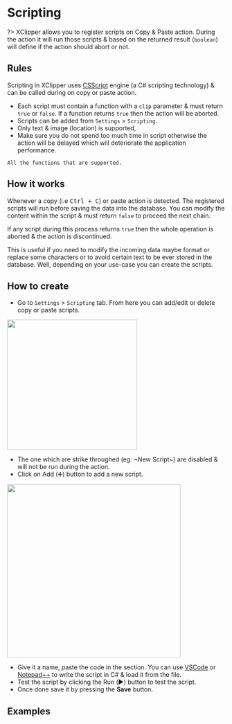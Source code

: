 # Scripting

?> XClipper allows you to register scripts on Copy & Paste action. During the action it will run those scripts & based on the returned result (`boolean`) will define if the action should abort or not.

## Rules <!-- {docsify-ignore} -->

Scripting in XClipper uses [CSScript](http://www.csscript.net/) engine (a C# scripting technology) & can be called during on copy or paste action.

- Each script must contain a function with a `clip` parameter & must return `true` or `false`. If a function returns `true` then the action will be aborted.
- Scripts can be added from `Settings` > `Scripting`.
- Only text & image (location) is supported,
- Make sure you do not spend too much time in script otherwise the action will be delayed which will deteriorate the application performance.

```
All the functions that are supported.
```

## How it works <!-- {docsify-ignore} -->

Whenever a copy (i.e <kbd>Ctrl + C</kbd>) or paste action is detected. The registered scripts will run before saving the data into the database. You can modify the content within the script & must return `false` to proceed the next chain.

If any script during this process returns `true` then the whole operation is aborted & the action is discontinued.

This is useful if you need to modify the incoming data maybe format or replace some characters or to avoid certain text to be ever stored in the database. Well, depending on your use-case you can create the scripts.

## How to create

- Go to `Settings` > `Scripting` tab. From here you can add/edit or delete copy or paste scripts.

<img src="https://androdevkit.files.wordpress.com/2021/04/scripting-1.png" height="300px">

- The one which are strike throughed (eg: ~New Script~) are disabled & will not be run during the action.
- Click on Add (➕) button to add a new script.

<img src="https://androdevkit.files.wordpress.com/2021/04/scripting-2.png" height="400px">

- Give it a name, paste the code in the section. You can use [VSCode](https://code.visualstudio.com/download) or [Notepad++](https://notepad-plus-plus.org/downloads/) to write the script in C# & load it from the file.
- Test the script by clicking the Run (▶️) button to test the script.
- Once done save it by pressing the **Save** button.

## Examples

<!-- TODO: -->
